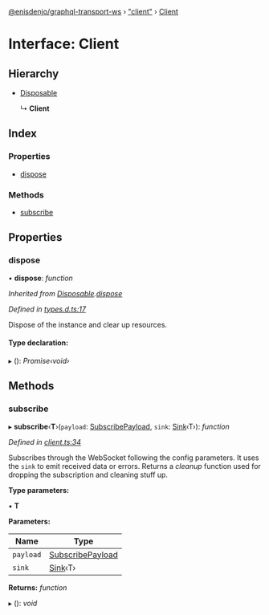 [@enisdenjo/graphql-transport-ws](../README.md) › ["client"](../modules/_client_.md) › [Client](_client_.client.md)

# Interface: Client

## Hierarchy

* [Disposable](_types_d_.disposable.md)

  ↳ **Client**

## Index

### Properties

* [dispose](_client_.client.md#dispose)

### Methods

* [subscribe](_client_.client.md#subscribe)

## Properties

###  dispose

• **dispose**: *function*

*Inherited from [Disposable](_types_d_.disposable.md).[dispose](_types_d_.disposable.md#dispose)*

*Defined in [types.d.ts:17](https://github.com/enisdenjo/graphql-transport-ws/blob/eca7681/src/types.d.ts#L17)*

Dispose of the instance and clear up resources.

#### Type declaration:

▸ (): *Promise‹void›*

## Methods

###  subscribe

▸ **subscribe**‹**T**›(`payload`: [SubscribePayload](_message_.subscribepayload.md), `sink`: [Sink](_types_d_.sink.md)‹T›): *function*

*Defined in [client.ts:34](https://github.com/enisdenjo/graphql-transport-ws/blob/eca7681/src/client.ts#L34)*

Subscribes through the WebSocket following the config parameters. It
uses the `sink` to emit received data or errors. Returns a _cleanup_
function used for dropping the subscription and cleaning stuff up.

**Type parameters:**

▪ **T**

**Parameters:**

Name | Type |
------ | ------ |
`payload` | [SubscribePayload](_message_.subscribepayload.md) |
`sink` | [Sink](_types_d_.sink.md)‹T› |

**Returns:** *function*

▸ (): *void*
